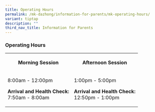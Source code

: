 ```yaml
---
title: Operating Hours
permalink: /mk-dazhong/information-for-parents/mk-operating-hours/
variant: tiptap
description: ""
third_nav_title: Information for Parents
---
```

<h3>Operating Hours</h3>
<table>
<tbody>
<tr>
<th rowspan="1" colspan="1">
<p>Morning Session</p>
</th>
<th rowspan="1" colspan="1">
<p>Afternoon Session</p>
</th>
</tr>
<tr>
<td rowspan="1" colspan="1">
<p>8:00am - 12:00pm</p>
<p></p>
<p><strong>Arrival and Health Check:</strong> 
<br>7:50am - 8:00am</p>
</td>
<td rowspan="1" colspan="1">
<p>1:00pm - 5:00pm</p>
<p></p>
<p><strong>Arrival and Health Check: <br></strong>12:50pm - 1:00pm</p>
</td>
</tr>
</tbody>
</table>
<p></p>
